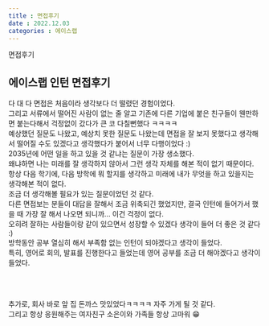 ```yaml
---
title : 면접후기
date : 2022.12.03
categories : 에이스랩
---
```


면접후기

## 에이스랩 인턴 면접후기

다 대 다 면접은 처음이라 생각보다 더 떨렸던 경험이었다.     
그리고 서류에서 떨어진 사람이 없는 줄 알고 기존에 다른 기업에 붙은 친구들이 웬만하면 붙는다해서 걱정없이 갔다가 큰 코 다칠뻔했다 ㅋㅋㅋㅋ   
예상했던 질문도 나왔고, 예상치 못한 질문도 나왔는데 면접을 잘 보지 못했다고 생각해서 떨어질 수도 있겠다고 생각했다가 붙어서 너무 다행이었다 :)      
2035년에 어떤 일을 하고 있을 것 같냐는 질문이 가장 생소했다.    
왜냐하면 나는 미래를 잘 생각하지 않아서 그런 생각 자체를 해본 적이 없기 때문이다.   
항상 다음 학기에, 다음 방학에 뭐 할지를 생각하고 미래에 내가 무엇을 하고 있을지는 생각해본 적이 없다.   
조금 더 생각해볼 필요가 있는 질문이었던 것 같다.    
다른 면접보는 분들이 대답을 잘해서 조금 위축되긴 했었지만, 결국 인턴에 들어가서 했을 때 가장 잘 해서 나오면 되니까... 이건 걱정이 없다.     
오히려 잘하는 사람들이랑 같이 있으면서 성장할 수 있겠다 생각이 들어 더 좋은 것 같다 :)      
방학동안 공부 열심히 해서 부족함 없는 인턴이 되야겠다고 생각이 들었다.      
특히, 영어로 회의, 발표를 진행한다고 들었는데 영어 공부를 조금 더 해야겠다고 생각이 들었다.     


<br/><br/>

추가로, 회사 바로 앞 집 돈까스 맛있었다ㅋㅋㅋㅋ 자주 가게 될 것 같다.   
그리고 항상 응원해주는 여자친구 소은이와 가족들 항상 고마워 😁